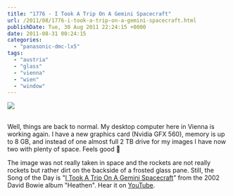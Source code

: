```yaml
---
title: "1776 - I Took A Trip On A Gemini Spacecraft"
url: /2011/08/1776-i-took-a-trip-on-a-gemini-spacecraft.html
publishDate: Tue, 30 Aug 2011 22:24:15 +0000
date: 2011-08-31 00:24:15
categories: 
  - "panasonic-dmc-lx5"
tags: 
  - "austria"
  - "glass"
  - "vienna"
  - "wien"
  - "window"
---
```

<div class="container">
<div class="center"><a target="_blank" href="https://d25zfm9zpd7gm5.cloudfront.net/1200x1200/2011/20110830_081806_ps.jpg"><img src="https://d25zfm9zpd7gm5.cloudfront.net/0600x0600/2011/20110830_081806_ps.jpg" /></a></div>
</div>
<br />

Well, things are back to normal. My desktop computer here in Vienna is working again. I have a new graphics card (Nvidia GFX 560), memory is up to 8 GB, and instead of one almost full 2 TB drive for my images I have now two with plenty of space. Feels good 🙂

 The image was not really taken in space and the rockets are not really rockets but rather dirt on the backside of a frosted glass pane. Still, the Song of the Day is "<a href="http://www.lyricsmode.com/lyrics/d/david_bowie/i_took_a_trip_on_a_gemini_spacecraft.html" target="_blank">I Took A Trip On A Gemini Spacecraft</a>" from the 2002 David Bowie album "Heathen". Hear it on <a href="http://www.youtube.com/watch?v=BxpCMZpUiP4" target="_blank">YouTube</a>.
